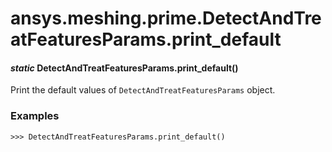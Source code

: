 # ansys.meshing.prime.DetectAndTreatFeaturesParams.print_default

<a id="ansys.meshing.prime.DetectAndTreatFeaturesParams.print_default"></a>

#### *static* DetectAndTreatFeaturesParams.print_default()

Print the default values of `DetectAndTreatFeaturesParams` object.

### Examples

```pycon
>>> DetectAndTreatFeaturesParams.print_default()
```

<!-- !! processed by numpydoc !! -->
